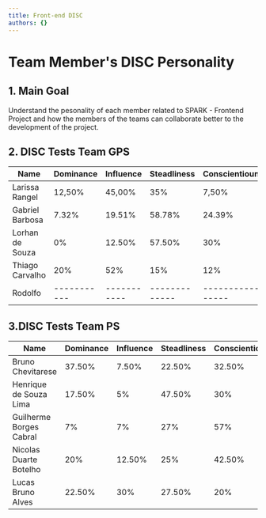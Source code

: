 ```yaml
---
title: Front-end DISC
authors: {}
---
```


# Team Member's DISC Personality

## 1. Main Goal

Understand the pesonality of each member related to SPARK - Frontend Project and how the members of the teams can collaborate better to the development of the project.

## 2. DISC Tests Team GPS

| Name             | Dominance | Influence | Steadliness | Conscientiouness |
|------------------|-----------|-----------|-------------|------------------|
| Larissa Rangel   |12,50%|45,00%|35%|7,50%|
| Gabriel Barbosa  | 7.32% | 19.51% | 58.78% | 24.39% |
| Lorhan de Souza  | 0% | 12.50% | 57.50% | 30% |
| Thiago Carvalho  | 20% | 52% | 15% | 12% |
| Rodolfo          |-----------|-----------|-------------|------------------|

## 3.DISC Tests Team PS

| Name             | Dominance | Influence | Steadliness | Conscientiouness |
|------------------|-----------|-----------|-------------|------------------|
| Bruno Chevitarese | 37.50% | 7.50% | 22.50% | 32.50% |
| Henrique de Souza Lima   | 17.50% | 5% | 47.50% | 30% |
| Guilherme Borges Cabral   | 7% | 7% | 27% | 57% |
| Nicolas Duarte Botelho  | 20% | 12.50% | 25% | 42.50% |
| Lucas Bruno Alves   | 22.50% | 30% | 27.50% | 20% |